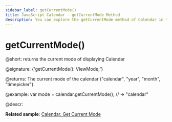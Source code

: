 ```yaml
---
sidebar_label: getCurrentMode()
title: JavaScript Calendar - getCurrentMode Method 
description: You can explore the getCurrentMode method of Calendar in the documentation of the DHTMLX JavaScript UI library. Browse developer guides and API reference, try out code examples and live demos, and download a free 30-day evaluation version of DHTMLX Suite 7.
---
```


# getCurrentMode()

@short: returns the current mode of displaying Calendar

@signature: {'getCurrentMode(): ViewMode;'}

@returns:
The current mode of the calendar ("calendar", "year", "month", "timepicker").

@example:
var mode = calendar.getCurrentMode(); // -> "calendar"

@descr:

**Related sample**: [Calendar. Get Current Mode](https://snippet.dhtmlx.com/fadykqoc)

[comment]: # (@related: calendar/operating_calendar.md#gettingcurrentmode)
